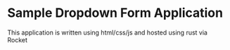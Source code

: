 # Sample Dropdown Form Application
This application is written using html/css/js and hosted using rust via Rocket